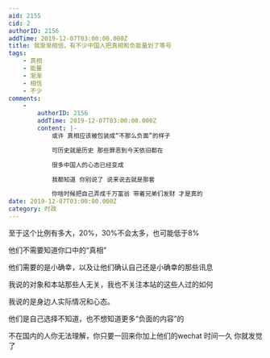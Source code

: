 ```yaml
---
aid: 2155
cid: 2
authorID: 2156
addTime: 2019-12-07T03:00:00.000Z
title: 我渐渐相信，有不少中国人把真相和负能量划了等号
tags:
    - 真相
    - 能量
    - 渐渐
    - 相信
    - 不少
comments:
    -
        authorID: 2156
        addTime: 2019-12-07T03:00:00.000Z
        content: |-
            或许 真相应该被包装成“不那么负面”的样子

            可历史就是历史 那些罪恶到今天依旧都在

            很多中国人的心态已经变成

            我都知道 你别说了 说来说去就是那套

            你啥时候把自己弄成千万富翁 带着兄弟们发财 才是真的
date: 2019-12-07T03:00:00.000Z
category: 时政
---
```


至于这个比例有多大，20%，30%不会太多，也可能低于8%

他们不需要知道你口中的“真相”

他们需要的是小确幸，以及让他们确认自己还是小确幸的那些讯息

我说的对象和本站那些人无关，我也不关注本站的这些人过的如何

我说的是身边人实际情况和心态。

他们是自己选择不知道，也不想知道更多“负面的内容”的

不在国内的人你无法理解，你只要一回来你加上他们的wechat 时间一久 你就发觉了
